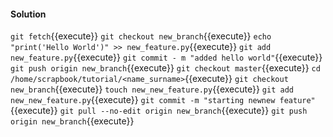 #### Solution

`git fetch`{{execute}}
`git checkout new_branch`{{execute}}
`echo "print('Hello World')" >> new_feature.py`{{execute}}
`git add new_feature.py`{{execute}} 
`git commit - m "added hello world"`{{execute}}
`git push origin new_branch`{{execute}}
`git checkout master`{{execute}}
`cd /home/scrapbook/tutorial/<name_surname>`{{execute}}
`git checkout new_branch`{{execute}}
`touch new_new_feature.py`{{execute}}
`git add new_new_feature.py`{{execute}}
`git commit -m "starting newnew feature"`{{execute}} 
`git pull --no-edit origin new_branch`{{execute}}
`git push origin new_branch`{{execute}}
